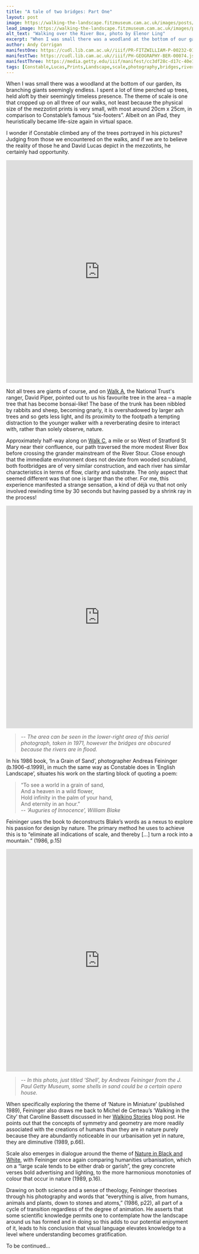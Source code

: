 ```yaml
---
title: "A tale of two bridges: Part One"
layout: post
image: https://walking-the-landscape.fitzmuseum.cam.ac.uk/images/posts/LittleBridge-RiverBox-Crop-preview.jpg
lead_image: https://walking-the-landscape.fitzmuseum.cam.ac.uk/images/posts/LittleBridge-RiverBox-Crop.jpg
alt_text: "Walking over the River Box, photo by Elenor Ling"
excerpt: "When I was small there was a woodland at the bottom of our garden, its branching giants seemingly endless. I spent a lot of time perched up trees..."
author: Andy Corrigan
manifestOne: https://cudl.lib.cam.ac.uk//iiif/PR-FITZWILLIAM-P-00232-01954-00001-A.json
manifestTwo: https://cudl.lib.cam.ac.uk//iiif/PH-GEOGRAPHY-BER-00074.json
manifestThree: https://media.getty.edu/iiif/manifest/cc3df28c-d17c-40e1-861d-334c9894ad22
tags: [Constable,Lucas,Prints,Landscape,scale,photography,bridges,rivers]
---
```


When I was small there was a woodland at the bottom of our garden, its branching giants seemingly endless. I spent a lot of time perched up trees, held aloft by their seemingly timeless presence. The theme of scale is one that cropped up on all three of our walks, not least because the physical size of the mezzotint prints is very small, with most around 20cm x 25cm, in comparison to Constable’s famous “six-footers”. Albeit on an iPad, they heuristically became life-size again in virtual space. 

I wonder if Constable climbed any of the trees portrayed in his pictures? Judging from those we encountered on the walks, and if we are to believe the reality of those he and David Lucas depict in the mezzotints, he certainly had opportunity. 

<iframe src="https://fitzmuseum.cam.ac.uk/uv.html#?manifest={{ page.manifestOne }}&c=0&m=0&cv=0&config=&locales=en-GB:English (GB),cy-GB:Cymraeg,fr-FR:Français (FR),pl-PL:Polski,sv-SE:Svenska&r=0" width="100%" height="600" allowfullscreen frameborder="0"></iframe>

Not all trees are giants of course, and on [Walk A]({{site.url}}/walks/Walk-A/), the National Trust's ranger, David Piper, pointed out to us his favourite tree in the area – a maple tree that has become bonsai-like! The base of the trunk has been nibbled by rabbits and sheep, becoming gnarly, it is overshadowed by larger ash trees and so gets less light, and its proximity to the footpath a tempting distraction to the younger walker with a reverberating desire to interact with, rather than solely observe, nature. 

Approximately half-way along on [Walk C]({{site.url}}/walks/Walk-C/), a mile or so West of Stratford St Mary near their confluence, our path traversed the more modest River Box before crossing the grander mainstream of the River Stour. Close enough that the immediate environment does not deviate from wooded scrubland, both footbridges are of very similar construction, and each river has similar characteristics in terms of flow, clarity and substrate. The only aspect that seemed different was that one is larger than the other. For me, this experience manifested a strange sensation, a kind of déjà vu that not only involved rewinding time by 30 seconds but having passed by a shrink ray in the process!

<iframe src="https://fitzmuseum.cam.ac.uk/uv.html#?manifest={{ page.manifestTwo }}&c=0&m=0&cv=0&config=&locales=en-GB:English (GB),cy-GB:Cymraeg,fr-FR:Français (FR),pl-PL:Polski,sv-SE:Svenska&r=0" width="100%" height="600" allowfullscreen frameborder="0"></iframe>

>-- <cite>The area can be seen in the lower-right area of this aerial photograph, taken in 1971, however the bridges are obscured because the rivers are in flood.</cite>

In his 1986 book, ‘In a Grain of Sand’, photographer Andreas Feininger (b.1906-d.1999), in much the same way as Constable does in ‘English Landscape’, situates his work on the starting block of quoting a poem:

> “To see a world in a grain of sand,  
>  And a heaven in a wild flower,  
>  Hold infinity in the palm of your hand,  
>  And eternity in an hour.”  
>-- <cite>‘Auguries of Innocence’, William Blake</cite>  

Feininger uses the book to deconstructs Blake’s words as a nexus to explore his passion for design by nature. The primary method he uses to achieve this is to “eliminate all indications of scale, and thereby […] turn a rock into a mountain.” (1986, p.15)

<iframe src="https://fitzmuseum.cam.ac.uk/uv.html#?manifest={{ page.manifestThree }}&c=0&m=0&cv=0&config=&locales=en-GB:English (GB),cy-GB:Cymraeg,fr-FR:Français (FR),pl-PL:Polski,sv-SE:Svenska&r=0" width="100%" height="600" allowfullscreen frameborder="0"></iframe>

>-- <cite>In this photo, just titled ‘Shell’, by Andreas Feininger from the J. Paul Getty Museum, some shells in sand could be a certain opera house. </cite>

When specifically exploring the theme of ‘Nature in Miniature’ (published 1989), Feininger also draws me back to Michel de Certeau’s ‘Walking in the City’ that Caroline Bassett discussed in her [Walking Stories]({{site.url}}/blog/walking-stories/) blog post. He points out that the concepts of symmetry and geometry are more readily associated with the creations of humans than they are in nature purely because they are abundantly noticeable in our urbanisation yet in nature, they are diminutive (1989, p.66).

Scale also emerges in dialogue around the theme of [Nature in Black and White]({{site.url}}/blog/bw-nature/), with Feininger once again comparing humanities urbanisation, which on a “large scale tends to be either drab or garish”, the grey concrete verses bold advertising and lighting, to the more harmonious monotonies of colour that occur in nature (1989, p.16).

Drawing on both science and a sense of theology, Feininger theorises through his photography and words that “everything is alive, from humans, animals and plants, down to stones and atoms,” (1986, p22), all part of a cycle of transition regardless of the degree of animation. He asserts that some scientific knowledge permits one to contemplate how the landscape around us has formed and in doing so this adds to our potential enjoyment of it, leads to his conclusion that visual language elevates knowledge to a level where understanding becomes gratification.  

To be continued… 
